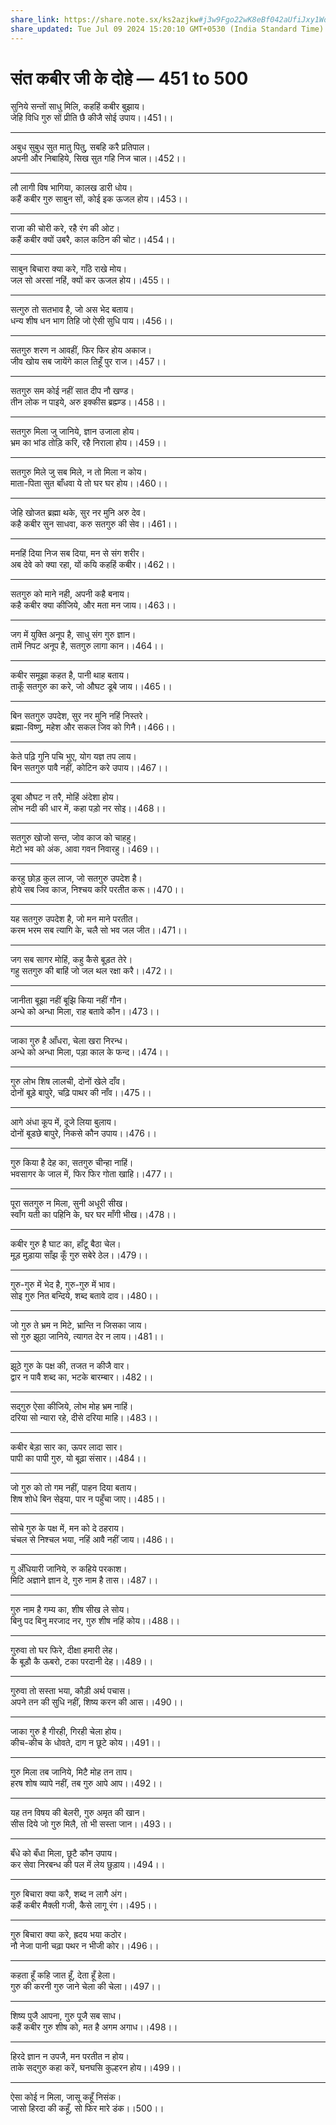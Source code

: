 ```yaml
---
share_link: https://share.note.sx/ks2azjkw#j3w9Fgo22wK8eBf042aUfiJxy1WdJvKiSnZ4+qZpqo0
share_updated: Tue Jul 09 2024 15:20:10 GMT+0530 (India Standard Time)
---
```


# **संत कबीर जी के दोहे — 451 to 500**

सुनिये सन्तों साधु मिलि, कहहिं कबीर बुझाय।\
जेहि विधि गुरु सों प्रीति छै कीजै सोई उपाय।।451।।

---

अबुध सुबुध सुत मातु पितु, सबहि करै प्रतिपाल।\
अपनी और निबाहिये, सिख सुत गहि निज चाल।।452।।

---

लौ लागी विष भागिया, कालख डारी धोय।\
कहैं कबीर गुरु साबुन सों, कोई इक ऊजल होय।।453।।

---

राजा की चोरी करे, रहै रंग की ओट।\
कहैं कबीर क्यों उबरै, काल कठिन की चोट।।454।।

---

साबुन बिचारा क्या करे, गाँठे राखे मोय।\
जल सो अरसां नहिं, क्यों कर ऊजल होय।।455।।

---

सत्गुरु तो सतभाव है, जो अस भेद बताय।\
धन्य शीष धन भाग तिहि जो ऐसी सुधि पाय।।456।।

---

सतगुरु शरण न आवहीं, फिर फिर होय अकाज।\
जीव खोय सब जायेंगे काल तिहूँ पुर राज।।457।।

---

सतगुरु सम कोई नहीं सात दीप नौ खण्ड।\
तीन लोक न पाइये, अरु इक्कीस ब्रह्म्ण्ड।।458।।

---

सतगुरु मिला जु जानिये, ज्ञान उजाला होय।\
भ्रम का भांड तोड़ि करि, रहै निराला होय।।459।।

---

सतगुरु मिले जु सब मिले, न तो मिला न कोय।\
माता-पिता सुत बाँधवा ये तो घर घर होय।।460।।

---

जेहि खोजत ब्रह्मा थके, सुर नर मुनि अरु देव।\
कहै कबीर सुन साधवा, करु सतगुरु की सेव।।461।।

---

मनहिं दिया निज सब दिया, मन से संग शरीर।\
अब देवे को क्या रहा, यों कयि कहहिं कबीर।।462।।

---

सतगुरु को माने नही, अपनी कहै बनाय।\
कहै कबीर क्या कीजिये, और मता मन जाय।।463।।

---

जग में युक्ति अनूप है, साधु संग गुरु ज्ञान।\
तामें निपट अनूप है, सतगुरु लागा कान।।464।।

---

कबीर समूझा कहत है, पानी थाह बताय।\
ताकूँ सतगुरु का करे, जो औघट डूबे जाय।।465।।

---

बिन सतगुरु उपदेश, सुर नर मुनि नहिं निस्तरे।\
ब्रह्मा-विष्णु, महेश और सकल जिव को गिनै।।466।।

---

केते पढ़ि गुनि पचि भुए, योग यज्ञ तप लाय।\
बिन सतगुरु पावै नहीं, कोटिन करे उपाय।।467।।

---

डूबा औघट न तरै, मोहिं अंदेशा होय।\
लोभ नदी की धार में, कहा पड़ो नर सोइ।।468।।

---

सतगुरु खोजो सन्त, जोव काज को चाहहु।\
मेटो भव को अंक, आवा गवन निवारहु।।469।।

---

करहु छोड़ कुल लाज, जो सतगुरु उपदेश है।\
होये सब जिव काज, निश्चय करि परतीत करू।।470।।

---

यह सतगुरु उपदेश है, जो मन माने परतीत।\
करम भरम सब त्यागि के, चलै सो भव जल जीत।।471।।

---

जग सब सागर मोहिं, कहु कैसे बूड़त तेरे।\
गहु सतगुरु की बाहिं जो जल थल रक्षा करै।।472।।

---

जानीता बूझा नहीं बूझि किया नहीं गौन।\
अन्धे को अन्धा मिला, राह बतावे कौन।।473।।

---

जाका गुरु है आँधरा, चेला खरा निरन्ध।\
अन्धे को अन्धा मिला, पड़ा काल के फन्द।।474।।

---

गुरु लोभ शिष लालची, दोनों खेले दाँव।\
दोनों बूड़े बापुरे, चढ़ि पाथर की नाँव।।475।।

---

आगे अंधा कूप में, दूजे लिया बुलाय।\
दोनों बूडछे बापुरे, निकसे कौन उपाय।।476।।

---

गुरु किया है देह का, सतगुरु चीन्हा नाहिं।\
भवसागर के जाल में, फिर फिर गोता खाहि।।477।।

---

पूरा सतगुरु न मिला, सुनी अधूरी सीख।\
स्वाँग यती का पहिनि के, घर घर माँगी भीख।।478।।

---

कबीर गुरु है घाट का, हाँटू बैठा चेल।\
मूड़ मुड़ाया साँझ कूँ गुरु सबेरे ठेल।।479।।

---

गुरु-गुरु में भेद है, गुरु-गुरु में भाव।\
सोइ गुरु नित बन्दिये, शब्द बतावे दाव।।480।।

---

जो गुरु ते भ्रम न मिटे, भ्रान्ति न जिसका जाय।\
सो गुरु झूठा जानिये, त्यागत देर न लाय।।481।।

---

झूठे गुरु के पक्ष की, तजत न कीजै वार।\
द्वार न पावै शब्द का, भटके बारम्बार।।482।।

---

सद्गुरु ऐसा कीजिये, लोभ मोह भ्रम नाहिं।\
दरिया सो न्यारा रहे, दीसे दरिया माहि।।483।।

---

कबीर बेड़ा सार का, ऊपर लादा सार।\
पापी का पापी गुरु, यो बूढ़ा संसार।।484।।

---

जो गुरु को तो गम नहीं, पाहन दिया बताय।\
शिष शोधे बिन सेइया, पार न पहुँचा जाए।।485।।

---

सोचे गुरु के पक्ष में, मन को दे ठहराय।\
चंचल से निश्चल भया, नहिं आवै नहीं जाय।।486।।

---

गु अँधियारी जानिये, रु कहिये परकाश।\
मिटि अज्ञाने ज्ञान दे, गुरु नाम है तास।।487।।

---

गुरु नाम है गम्य का, शीष सीख ले सोय।\
बिनु पद बिनु मरजाद नर, गुरु शीष नहिं कोय।।488।।

---

गुरुवा तो घर फिरे, दीक्षा हमारी लेह।\
कै बूड़ौ कै ऊबरो, टका परदानी देह।।489।।

---

गुरुवा तो सस्ता भया, कौड़ी अर्थ पचास।\
अपने तन की सुधि नहीं, शिष्य करन की आस।।490।।

---

जाका गुरु है गीरही, गिरही चेला होय।\
कीच-कीच के धोवते, दाग न छूटे कोय।।491।।

---

गुरु मिला तब जानिये, मिटै मोह तन ताप।\
हरष शोष व्यापे नहीं, तब गुरु आपे आप।।492।।

---

यह तन विषय की बेलरी, गुरु अमृत की खान।\
सीस दिये जो गुरु मिलै, तो भी सस्ता जान।।493।।

---

बँधे को बँधा मिला, छूटै कौन उपाय।\
कर सेवा निरबन्ध की पल में लेय छुड़ाय।।494।।

---

गुरु बिचारा क्या करै, शब्द न लागै अंग।\
कहैं कबीर मैक्ली गजी, कैसे लागू रंग।।495।।

---

गुरु बिचारा क्या करे, ह्रदय भया कठोर।\
नौ नेजा पानी चढ़ा पथर न भीजी कोर।।496।।

---

कहता हूँ कहि जात हूँ, देता हूँ हेला।\
गुरु की करनी गुरु जाने चेला की चेला।।497।।

---

शिष्य पुजै आपना, गुरु पूजै सब साध।\
कहैं कबीर गुरु शीष को, मत है अगम अगाध।।498।।

---

हिरदे ज्ञान न उपजै, मन परतीत न होय।\
ताके सद्गुरु कहा करें, घनघसि कुल्हरन होय।।499।।

---

ऐसा कोई न मिला, जासू कहूँ निसंक।\
जासो हिरदा की कहूँ, सो फिर मारे डंक।।500।।
